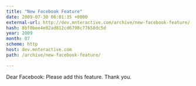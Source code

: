 ```yaml
---
title: "New Facebook Feature"
date: 2009-07-30 06:01:35 +0000
external-url: http://dev.mnteractive.com/archive/new-facebook-feature/
hash: 8bf0bee4e02ad812cd6798c77658dc5d
year: 2009
month: 07
scheme: http
host: dev.mnteractive.com
path: /archive/new-facebook-feature/

---
```


Dear Facebook: Please add this feature. Thank you.
